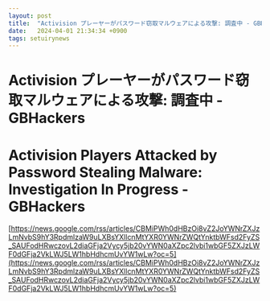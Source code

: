 ```yaml
---
layout: post
title:  "Activision プレーヤーがパスワード窃取マルウェアによる攻撃: 調査中 - GBHackers"
date:   2024-04-01 21:34:34 +0900
tags: setuirynews 
---
```


# Activision プレーヤーがパスワード窃取マルウェアによる攻撃: 調査中 - GBHackers



# Activision Players Attacked by Password Stealing Malware: Investigation In Progress - GBHackers

[https://news.google.com/rss/articles/CBMiPWh0dHBzOi8vZ2JoYWNrZXJzLmNvbS9hY3RpdmlzaW9uLXBsYXllcnMtYXR0YWNrZWQtYnktbWFsd2FyZS_SAUFodHRwczovL2diaGFja2Vycy5jb20vYWN0aXZpc2lvbi1wbGF5ZXJzLWF0dGFja2VkLWJ5LW1hbHdhcmUvYW1wLw?oc=5](https://news.google.com/rss/articles/CBMiPWh0dHBzOi8vZ2JoYWNrZXJzLmNvbS9hY3RpdmlzaW9uLXBsYXllcnMtYXR0YWNrZWQtYnktbWFsd2FyZS_SAUFodHRwczovL2diaGFja2Vycy5jb20vYWN0aXZpc2lvbi1wbGF5ZXJzLWF0dGFja2VkLWJ5LW1hbHdhcmUvYW1wLw?oc=5)


